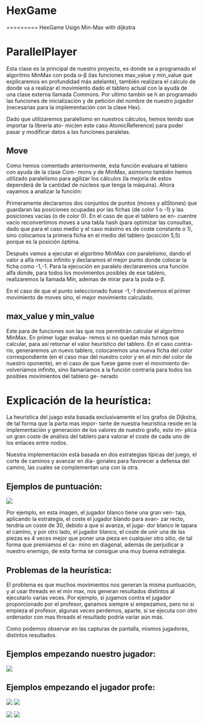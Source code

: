 # HexGame
=========
HexGame Usign Min-Max with dijkstra


# ParallelPlayer

Esta clase es la principal de nuestro proyecto, es donde se a programado el algoritmo MinMax con poda α-β (las funciones max\_value y min\_value que explicaremos en profundidad más adelante), también realizara el calculo de donde va a realizar el movimiento dado el tablero actual con la ayuda de una clase externa llamada Commons. Por ultimo tambin se h an programado las funciones de inicialización y de petición del nombre de nuestro jugador (necesarias para la implementación con la clase Hex). 

Dado que utilizaremos paralelismo en nuestros cálculos, hemos tenido que importar la librería ato- mic(en este caso AtomicReference) para poder pasar y modificar datos a las funciones paralelas. 

## Move 

Como hemos comentado anteriormente, esta función evaluara el tablero con ayuda de la clase Com- mons y de MinMax, asimismo también hemos utilizado paralelismo para agilizar los cálculos (la mejoría de estos dependerá de la cantidad de núcleos que tenga la máquina). Ahora vayamos a analizar la función: 

Primeramente declaramos dos conjuntos de puntos (moves y allStones) que guardaran las posiciones ocupadas por las fichas (de color 1 o -1) y las posiciones vacías (o de color 0). En el caso de que el tablero se en- cuentre vacío reconvertimos moves a una tabla hash (para optimizar las consultas, dado que para el caso medio y el caso máximo es de coste constante o 1), sino colocamos la primera ficha en el medio del tablero (posición 5,5) porque es la posición óptima. 

Después vamos a ejecutar el algoritmo MinMax con paralelismo, dando el valor a alfa menos infinito y declaramos el mejor punto donde colocar la ficha como -1,-1. Para la ejecución en paralelo declararemos una función alfa donde, para todos los movimientos posibles de ese tablero, realizaremos la llamada Min, ademas de mirar para la poda  α-β. 

En el caso de que el punto seleccionado fuese -1,-1 devolvemos el primer movimiento de moves sino, el mejor movimiento calculado. 

## max\_value y min\_value 

Este para de funciones son las que nos permitirán calcular el algoritmo MinMax. En primer lugar evalua- remos si no quedan más turnos que calcular, para así retornar el valor heurístico del tablero. En el caso contra- rio, generaremos un nuevo tablero, colocaremos una nueva ficha del color correspondiente (en el caso max del nuestro color y en el min del color de nuestro oponente), en el caso de que fuese game over el movimiento de- volveríamos infinito, sino llamaríamos a la función contraria para todos los posibles movimientos del tablero ge- nerado 


# Explicación de la heurística:

La heurística del juago esta basada exclusivamente el los grafos de Dijkstra, de tal forma que la parta mas impor- tante de nuestra heurística reside en la implementación y generación de los valores de nuestro grafo, esto im- plica un gran coste de análisis del tablero para valorar el coste de cada uno de los enlaces entre nodos. 

Nuestra implementación está basada en dos estrategias típicas del juego, el corte de caminos y avanzar en dia- gonales para favorecer a defensa del camino, las cuales se complementan una con la otra. 

## Ejemplos de puntuación: 

![](ReadmeFiles/D1.png)

Por ejemplo, en esta imagen, el jugador blanco tiene una gran ven- taja, aplicando la estrategia, el coste el jugador blando para avan- zar recto, tendría un coste de 30, debido a que si avanza, el juga- dor blanco le tapara el camino, y por otro lado, el jugador blanco, el coste de unir una de las piezas es 4 veces mejor que poner una pieza en cualquier otro sitio, de tal forma que premiamos el ca- mino en diagonal, además de perjudicar a nuestro enemigo, de esta forma se consigue una muy buena estrategia. 

## Problemas de la heurística: 

El problema es que muchos movimientos nos generan la misma puntuación, y al usar threads en el min max, nos generan resultados distintos al ejecutarlo varias veces. Por ejemplo, si jugamos contra el jugador proporcionado por el profesor, ganamos siempre si empezamos, pero no si empieza el profesor, algunas veces perdemos, aparte, si se ejecuta con otro ordenador con mas threads el resultado podría variar aún más. 

Como podemos observar en las capturas de pantalla, mismos jugadores, distintos resultados. 

## Ejemplos empezando nuestro jugador: 

![](ReadmeFiles/D2.png)

## Ejemplos empezando el jugador profe: 

![](ReadmeFiles/D3.png)
![](ReadmeFiles/D4.png)

![](ReadmeFiles/D5.png)
![](ReadmeFiles/D6.png)


